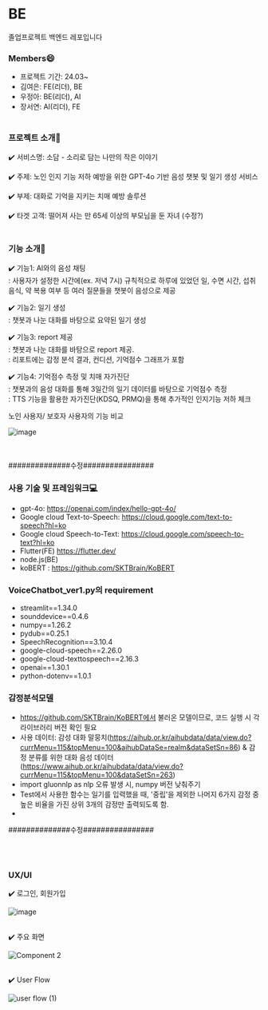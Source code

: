 # BE
졸업프로젝트 백엔드 레포입니다



### Members😄
- 프로젝트 기간: 24.03~
- 김여은: FE(리더), BE
- 우정아: BE(리더), AI
- 장서연: AI(리더), FE
<br><br>

### 프로젝트 소개📂
✔️ 서비스명: 소담 - 소리로 담는 나만의 작은 이야기

✔️ 주제: 노인 인지 기능 저하 예방을 위한 GPT-4o 기반 음성 챗봇 및 일기 생성 서비스

✔️ 부제: 대화로 기억을 지키는 치매 예방 솔루션

✔️ 타겟 고객: 떨어져 사는 만 65세 이상의 부모님을 둔 자녀 (수정?)
<br><br>

### 기능 소개📂
✔️ 기능1: AI와의 음성 채팅<br>
: 사용자가 설정한 시간에(ex. 저녁 7시) 규칙적으로 하루에 있었던 일, 수면 시간, 섭취 음식, 약 복용 여부 등 여러 질문들을 챗봇이 음성으로 제공

✔️ 기능2: 일기 생성<br>
: 챗봇과 나눈 대화를 바탕으로 요약된 일기 생성

✔️ 기능3: report 제공<br>
: 챗봇과 나눈 대화를 바탕으로 report 제공.<br>
: 리포트에는 감정 분석 결과, 컨디션, 기억점수 그래프가 포함<br>

✔️ 기능4: 기억점수 측정 및 치매 자가진단<br>
: 챗봇과의 음성 대화를 통해 3일간의 일기 데이터를 바탕으로 기억점수 측정<br>
: TTS 기능을 활용한 자가진단(KDSQ, PRMQ)을 통해 추가적인 인지기능 저하 체크<br>


노인 사용자/ 보호자 사용자의 기능 비교<br>

![image](https://github.com/user-attachments/assets/040638f8-0479-4595-9aad-38cc014b6a94)

<br><br>
##############수정################
### 사용 기술 및 프레임워크💻
- gpt-4o: https://openai.com/index/hello-gpt-4o/
- Google cloud Text-to-Speech: https://cloud.google.com/text-to-speech?hl=ko
- Google cloud Speech-to-Text: https://cloud.google.com/speech-to-text?hl=ko
- Flutter(FE) https://flutter.dev/
- node.js(BE)
-  koBERT : https://github.com/SKTBrain/KoBERT


### VoiceChatbot_ver1.py의 requirement
- streamlit==1.34.0
- sounddevice==0.4.6
- numpy==1.26.2
- pydub==0.25.1
- SpeechRecognition==3.10.4
- google-cloud-speech==2.26.0
- google-cloud-texttospeech==2.16.3
- openai==1.30.1
- python-dotenv==1.0.1


### 감정분석모델
- https://github.com/SKTBrain/KoBERT에서 불러온 모델이므로, 코드 실행 시 각 라이브러리 버전 확인 필요
- 사용 데이터: 감성 대화 말뭉치(https://aihub.or.kr/aihubdata/data/view.do?currMenu=115&topMenu=100&aihubDataSe=realm&dataSetSn=86) & 감정 분류를 위한 대화 음성 데이터(https://www.aihub.or.kr/aihubdata/data/view.do?currMenu=115&topMenu=100&dataSetSn=263)
- import gluonnlp as nlp 오류 발생 시, numpy 버전 낮춰주기
- Test에서 사용한 함수는 일기를 입력했을 때, '중립'을 제외한 나머지 6가지 감정 중 높은 비율을 가진 상위 3개의 감정만 출력되도록 함.
- 
##############수정################

<br><br>
### UX/UI
✔️ 로그인, 회원가입

![image](https://github.com/user-attachments/assets/bea6f822-968b-41b3-aee7-f0e1f0a0c168)
<br><br>

✔️ 주요 화면

![Component 2](https://github.com/user-attachments/assets/258c6947-25c0-4041-aa3a-5ca29b9b48e6)
<br><br>

✔️ User Flow

![user flow (1)](https://github.com/user-attachments/assets/bedd1c74-3b32-42ac-8313-cb3225d9ec9f)
<br><br>
